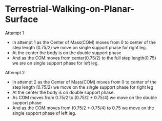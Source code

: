 # Terrestrial-Walking-on-Planar-Surface

Attempt 1
- In attempt 1 as the Center of Mass(COM) moves from 0 to center of the step length (0.75/2)
  we move on single support phase for right leg.
- At the center the body is on the double support phase
- And as the COM moves from center(0.75/2) to the full step length(0.75) we are on single
  support phase for left leg.

Attempt 2
- In attempt 2 as the Center of Mass(COM) moves from 0 to center of the step length (0.75/2)
  we move on the single support phase for right leg
- At the center the body is on double support phase.
- As COM moves from 0.75/2 to (0.75/2 + 0.75/4) we move on the double support phase
- And as the COM moves from (0.75/2 + 0.75/4) to 0.75 we move on the single support phase
  of left leg.
